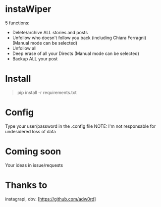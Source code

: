 # instaWiper
 5 functions:
 
-  Delete/archive ALL stories and posts
-  Unfollow who doesn't follow you back (including Chiara Ferragni)(Manual mode can be selected)
-  Unfollow all
-  Deep erase of all your Directs (Manual mode can be selected)
-  Backup ALL your post

# Install
> pip install -r requirements.txt

# Config
Type your user/password in the .config file
NOTE: I'm not responsable for undesidered loss of data

# Coming soon
Your ideas in issue/requests

# Thanks to
instagrapi, obv.
[https://github.com/adw0rd]

